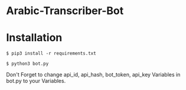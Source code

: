# Arabic-Transcriber-Bot

# Installation
`$ pip3 install -r requirements.txt`

`$ python3 bot.py`

Don't Forget to change api_id, api_hash, bot_token, api_key Variables in bot.py to your Variables.
